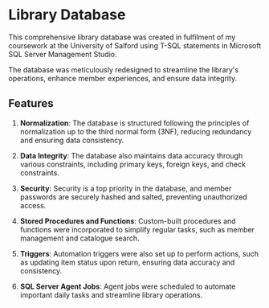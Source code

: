 # Library Database 
This comprehensive library database was created in fulfilment of my coursework at the University of Salford using T-SQL statements in Microsoft SQL Server Management Studio.

The database was meticulously redesigned to streamline the library's operations, enhance member experiences, and ensure data integrity. 

## Features

1. **Normalization**: The database is structured following the principles of normalization up to the third normal form (3NF), reducing redundancy and ensuring data consistency.

2. **Data Integrity**: The database also maintains data accuracy through various constraints, including primary keys, foreign keys, and check constraints.

3. **Security**: Security is a top priority in the database, and member passwords are securely hashed and salted, preventing unauthorized access.

4. **Stored Procedures and Functions**: Custom-built procedures and functions were incorporated to simplify regular  tasks, such as member management and catalogue search.

5. **Triggers**: Automation triggers were also set up to perform actions, such as updating item status upon return, ensuring data accuracy and consistency.

6. **SQL Server Agent Jobs**: Agent jobs were scheduled to automate important daily tasks and streamline library operations.
